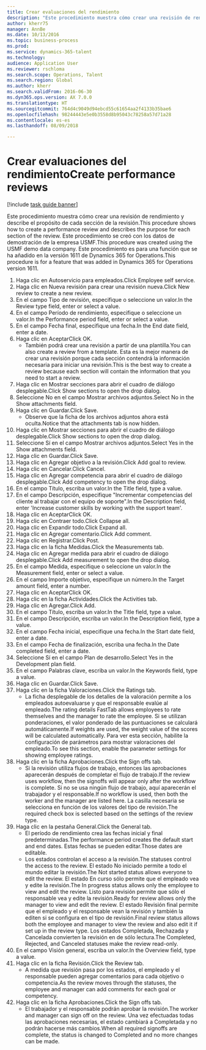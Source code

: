 ```yaml
--- 
title: Crear evaluaciones del rendimiento
description: "Este procedimiento muestra cómo crear una revisión de rendimiento y describe el propósito de cada sección de la revisión."
author: kherr75
manager: AnnBe
ms.date: 10/13/2016
ms.topic: business-process
ms.prod: 
ms.service: dynamics-365-talent
ms.technology: 
audience: Application User
ms.reviewer: rschloma
ms.search.scope: Operations, Talent
ms.search.region: Global
ms.author: kherr
ms.search.validFrom: 2016-06-30
ms.dyn365.ops.version: AX 7.0.0
ms.translationtype: HT
ms.sourcegitcommit: 764d4c9049d94ebcd55c61654aa2f4133b35bae6
ms.openlocfilehash: 98244443e5e0b3558d8b95043c78258a57d71a28
ms.contentlocale: es-es
ms.lasthandoff: 08/09/2018

---
```

# <a name="create-performance-reviews"></a><span data-ttu-id="dc1fc-103">Crear evaluaciones del rendimiento</span><span class="sxs-lookup"><span data-stu-id="dc1fc-103">Create performance reviews</span></span>

[!include [task guide banner](../../includes/task-guide-banner.md)]

<span data-ttu-id="dc1fc-104">Este procedimiento muestra cómo crear una revisión de rendimiento y describe el propósito de cada sección de la revisión.</span><span class="sxs-lookup"><span data-stu-id="dc1fc-104">This procedure shows how to create a performance review and describes the purpose for each section of the review.</span></span> <span data-ttu-id="dc1fc-105">Este procedimiento se creó con los datos de demostración de la empresa USMF.</span><span class="sxs-lookup"><span data-stu-id="dc1fc-105">This procedure was created using the USMF demo data company.</span></span> <span data-ttu-id="dc1fc-106">Este procedimiento es para una función que se ha añadido en la versión 1611 de Dynamics 365 for Operations.</span><span class="sxs-lookup"><span data-stu-id="dc1fc-106">This procedure is for a feature that was added in Dynamics 365 for Operations version 1611.</span></span>

1. <span data-ttu-id="dc1fc-107">Haga clic en Autoservicio para empleados.</span><span class="sxs-lookup"><span data-stu-id="dc1fc-107">Click Employee self service.</span></span>
2. <span data-ttu-id="dc1fc-108">Haga clic en Nueva revisión para crear una revisión nueva.</span><span class="sxs-lookup"><span data-stu-id="dc1fc-108">Click New review to create a new review.</span></span>
3. <span data-ttu-id="dc1fc-109">En el campo Tipo de revisión, especifique o seleccione un valor.</span><span class="sxs-lookup"><span data-stu-id="dc1fc-109">In the Review type field, enter or select a value.</span></span>
4. <span data-ttu-id="dc1fc-110">En el campo Período de rendimiento, especifique o seleccione un valor.</span><span class="sxs-lookup"><span data-stu-id="dc1fc-110">In the Performance period field, enter or select a value.</span></span>
5. <span data-ttu-id="dc1fc-111">En el campo Fecha final, especifique una fecha.</span><span class="sxs-lookup"><span data-stu-id="dc1fc-111">In the End date field, enter a date.</span></span>
6. <span data-ttu-id="dc1fc-112">Haga clic en Aceptar</span><span class="sxs-lookup"><span data-stu-id="dc1fc-112">Click OK.</span></span>
    * <span data-ttu-id="dc1fc-113">También podrá crear una revisión a partir de una plantilla.</span><span class="sxs-lookup"><span data-stu-id="dc1fc-113">You can also create a review from a template.</span></span> <span data-ttu-id="dc1fc-114">Esta es la mejor manera de crear una revisión porque cada sección contendrá la información necesaria para iniciar una revisión.</span><span class="sxs-lookup"><span data-stu-id="dc1fc-114">This is the best way to create a review because each section will contain the information that you need to start a review.</span></span>  
7. <span data-ttu-id="dc1fc-115">Haga clic en Mostrar secciones para abrir el cuadro de diálogo desplegable.</span><span class="sxs-lookup"><span data-stu-id="dc1fc-115">Click Show sections to open the drop dialog.</span></span>
8. <span data-ttu-id="dc1fc-116">Seleccione No en el campo Mostrar archivos adjuntos.</span><span class="sxs-lookup"><span data-stu-id="dc1fc-116">Select No in the Show attachments field.</span></span>
9. <span data-ttu-id="dc1fc-117">Haga clic en Guardar.</span><span class="sxs-lookup"><span data-stu-id="dc1fc-117">Click Save.</span></span>
    * <span data-ttu-id="dc1fc-118">Observe que la ficha de los archivos adjuntos ahora está oculta.</span><span class="sxs-lookup"><span data-stu-id="dc1fc-118">Notice that the attachments tab is now hidden.</span></span>  
10. <span data-ttu-id="dc1fc-119">Haga clic en Mostrar secciones para abrir el cuadro de diálogo desplegable.</span><span class="sxs-lookup"><span data-stu-id="dc1fc-119">Click Show sections to open the drop dialog.</span></span>
11. <span data-ttu-id="dc1fc-120">Seleccione Sí en el campo Mostrar archivos adjuntos.</span><span class="sxs-lookup"><span data-stu-id="dc1fc-120">Select Yes in the Show attachments field.</span></span>
12. <span data-ttu-id="dc1fc-121">Haga clic en Guardar.</span><span class="sxs-lookup"><span data-stu-id="dc1fc-121">Click Save.</span></span>
13. <span data-ttu-id="dc1fc-122">Haga clic en Agregar objetivo a la revisión.</span><span class="sxs-lookup"><span data-stu-id="dc1fc-122">Click Add goal to review.</span></span>
14. <span data-ttu-id="dc1fc-123">Haga clic en Cancelar.</span><span class="sxs-lookup"><span data-stu-id="dc1fc-123">Click Cancel.</span></span>
15. <span data-ttu-id="dc1fc-124">Haga clic en Agregar competencia para abrir el cuadro de diálogo desplegable.</span><span class="sxs-lookup"><span data-stu-id="dc1fc-124">Click Add competency to open the drop dialog.</span></span>
16. <span data-ttu-id="dc1fc-125">En el campo Título, escriba un valor.</span><span class="sxs-lookup"><span data-stu-id="dc1fc-125">In the Title field, type a value.</span></span>
17. <span data-ttu-id="dc1fc-126">En el campo Descripción, especifique "Incrementar competencias del cliente al trabajar con el equipo de soporte".</span><span class="sxs-lookup"><span data-stu-id="dc1fc-126">In the Description field, enter 'Increase customer skills by working with the support team'.</span></span>
18. <span data-ttu-id="dc1fc-127">Haga clic en Aceptar</span><span class="sxs-lookup"><span data-stu-id="dc1fc-127">Click OK.</span></span>
19. <span data-ttu-id="dc1fc-128">Haga clic en Contraer todo.</span><span class="sxs-lookup"><span data-stu-id="dc1fc-128">Click Collapse all.</span></span>
20. <span data-ttu-id="dc1fc-129">Haga clic en Expandir todo.</span><span class="sxs-lookup"><span data-stu-id="dc1fc-129">Click Expand all.</span></span>
21. <span data-ttu-id="dc1fc-130">Haga clic en Agregar comentario.</span><span class="sxs-lookup"><span data-stu-id="dc1fc-130">Click Add comment.</span></span>
22. <span data-ttu-id="dc1fc-131">Haga clic en Registrar.</span><span class="sxs-lookup"><span data-stu-id="dc1fc-131">Click Post.</span></span>
23. <span data-ttu-id="dc1fc-132">Haga clic en la ficha Medidas.</span><span class="sxs-lookup"><span data-stu-id="dc1fc-132">Click the Measurements tab.</span></span>
24. <span data-ttu-id="dc1fc-133">Haga clic en Agregar medida para abrir el cuadro de diálogo desplegable.</span><span class="sxs-lookup"><span data-stu-id="dc1fc-133">Click Add measurement to open the drop dialog.</span></span>
25. <span data-ttu-id="dc1fc-134">En el campo Medida, especifique o seleccione un valor.</span><span class="sxs-lookup"><span data-stu-id="dc1fc-134">In the Measurement field, enter or select a value.</span></span>
26. <span data-ttu-id="dc1fc-135">En el campo Importe objetivo, especifique un número.</span><span class="sxs-lookup"><span data-stu-id="dc1fc-135">In the Target amount field, enter a number.</span></span>
27. <span data-ttu-id="dc1fc-136">Haga clic en Aceptar</span><span class="sxs-lookup"><span data-stu-id="dc1fc-136">Click OK.</span></span>
28. <span data-ttu-id="dc1fc-137">Haga clic en la ficha Actividades.</span><span class="sxs-lookup"><span data-stu-id="dc1fc-137">Click the Activities tab.</span></span>
29. <span data-ttu-id="dc1fc-138">Haga clic en Agregar.</span><span class="sxs-lookup"><span data-stu-id="dc1fc-138">Click Add.</span></span>
30. <span data-ttu-id="dc1fc-139">En el campo Título, escriba un valor.</span><span class="sxs-lookup"><span data-stu-id="dc1fc-139">In the Title field, type a value.</span></span>
31. <span data-ttu-id="dc1fc-140">En el campo Descripción, escriba un valor.</span><span class="sxs-lookup"><span data-stu-id="dc1fc-140">In the Description field, type a value.</span></span>
32. <span data-ttu-id="dc1fc-141">En el campo Fecha inicial, especifique una fecha.</span><span class="sxs-lookup"><span data-stu-id="dc1fc-141">In the Start date field, enter a date.</span></span>
33. <span data-ttu-id="dc1fc-142">En el campo Fecha de finalización, escriba una fecha.</span><span class="sxs-lookup"><span data-stu-id="dc1fc-142">In the Date completed field, enter a date.</span></span>
34. <span data-ttu-id="dc1fc-143">Seleccione Sí en el campo Plan de desarrollo.</span><span class="sxs-lookup"><span data-stu-id="dc1fc-143">Select Yes in the Development plan field.</span></span>
35. <span data-ttu-id="dc1fc-144">En el campo Palabras clave, escriba un valor.</span><span class="sxs-lookup"><span data-stu-id="dc1fc-144">In the Keywords field, type a value.</span></span>
36. <span data-ttu-id="dc1fc-145">Haga clic en Guardar.</span><span class="sxs-lookup"><span data-stu-id="dc1fc-145">Click Save.</span></span>
37. <span data-ttu-id="dc1fc-146">Haga clic en la ficha Valoraciones.</span><span class="sxs-lookup"><span data-stu-id="dc1fc-146">Click the Ratings tab.</span></span>
    * <span data-ttu-id="dc1fc-147">La ficha desplegable de los detalles de la valoración permite a los empleados autoevaluarse y que el responsable evalúe al empleado.</span><span class="sxs-lookup"><span data-stu-id="dc1fc-147">The rating details FastTab allows employees to rate themselves and the manager to rate the employee.</span></span> <span data-ttu-id="dc1fc-148">Si se utilizan ponderaciones, el valor ponderado de las puntuaciones se calculará automáticamente.</span><span class="sxs-lookup"><span data-stu-id="dc1fc-148">If weights are used, the weight value of the scores will be calculated automatically.</span></span>    <span data-ttu-id="dc1fc-149">Para ver esta sección, habilite la configuración de parámetros para mostrar valoraciones del empleado.</span><span class="sxs-lookup"><span data-stu-id="dc1fc-149">To see this section, enable the parameter settings for showing employee ratings.</span></span>  
38. <span data-ttu-id="dc1fc-150">Haga clic en la ficha Aprobaciones.</span><span class="sxs-lookup"><span data-stu-id="dc1fc-150">Click the Sign offs tab.</span></span>
    * <span data-ttu-id="dc1fc-151">Si la revisión utiliza flujos de trabajo, entonces las aprobaciones aparecerán después de completar el flujo de trabajo.</span><span class="sxs-lookup"><span data-stu-id="dc1fc-151">If the review uses workflow, then the signoffs will appear only after the workflow is complete.</span></span> <span data-ttu-id="dc1fc-152">Si no se usa ningún flujo de trabajo, aquí aparecerán el trabajador y el responsable.</span><span class="sxs-lookup"><span data-stu-id="dc1fc-152">If no workflow is used, then both the worker and the manager are listed here.</span></span> <span data-ttu-id="dc1fc-153">La casilla necesaria se selecciona en función de los valores del tipo de revisión.</span><span class="sxs-lookup"><span data-stu-id="dc1fc-153">The required check box is selected based on the settings of the review type.</span></span>  
39. <span data-ttu-id="dc1fc-154">Haga clic en la pestaña General.</span><span class="sxs-lookup"><span data-stu-id="dc1fc-154">Click the General tab.</span></span>
    * <span data-ttu-id="dc1fc-155">El período de rendimiento crea las fechas inicial y final predeterminadas.</span><span class="sxs-lookup"><span data-stu-id="dc1fc-155">The performance period creates the default start and end dates.</span></span> <span data-ttu-id="dc1fc-156">Estas fechas se pueden editar.</span><span class="sxs-lookup"><span data-stu-id="dc1fc-156">Those dates are editable.</span></span>  
    * <span data-ttu-id="dc1fc-157">Los estados controlan el acceso a la revisión.</span><span class="sxs-lookup"><span data-stu-id="dc1fc-157">The statuses control the access to the review.</span></span> <span data-ttu-id="dc1fc-158">El estado No iniciado permite a todo el mundo editar la revisión.</span><span class="sxs-lookup"><span data-stu-id="dc1fc-158">The Not started status allows everyone to edit the review.</span></span> <span data-ttu-id="dc1fc-159">El estado En curso sólo permite que el empleado vea y edite la revisión.</span><span class="sxs-lookup"><span data-stu-id="dc1fc-159">The In progress status allows only the employee to view and edit the review.</span></span> <span data-ttu-id="dc1fc-160">Listo para revisión permite que sólo el responsable vea y edite la revisión.</span><span class="sxs-lookup"><span data-stu-id="dc1fc-160">Ready for review allows only the manager to view and edit the review.</span></span> <span data-ttu-id="dc1fc-161">El estado Revisión final permite que el empleado y el responsable vean la revisión y también la editen si se configura en el tipo de revisión.</span><span class="sxs-lookup"><span data-stu-id="dc1fc-161">Final review status allows both the employee and manager to view the review and also edit it if set up in the review type.</span></span> <span data-ttu-id="dc1fc-162">Los estados Completada, Rechazada y Cancelada convierten la revisión en de sólo lectura.</span><span class="sxs-lookup"><span data-stu-id="dc1fc-162">The Completed, Rejected, and Canceled statuses make the review read-only.</span></span>  
40. <span data-ttu-id="dc1fc-163">En el campo Visión general, escriba un valor.</span><span class="sxs-lookup"><span data-stu-id="dc1fc-163">In the Overview field, type a value.</span></span>
41. <span data-ttu-id="dc1fc-164">Haga clic en la ficha Revisión.</span><span class="sxs-lookup"><span data-stu-id="dc1fc-164">Click the Review tab.</span></span>
    * <span data-ttu-id="dc1fc-165">A medida que revisión pasa por los estados, el empleado y el responsable pueden agregar comentarios para cada objetivo o competencia.</span><span class="sxs-lookup"><span data-stu-id="dc1fc-165">As the review moves through the statuses, the employee and manager can add comments for each goal or competency.</span></span>  
42. <span data-ttu-id="dc1fc-166">Haga clic en la ficha Aprobaciones.</span><span class="sxs-lookup"><span data-stu-id="dc1fc-166">Click the Sign offs tab.</span></span>
    * <span data-ttu-id="dc1fc-167">El trabajador y el responsable podrán aprobar la revisión.</span><span class="sxs-lookup"><span data-stu-id="dc1fc-167">The worker and manager can sign off on the review.</span></span> <span data-ttu-id="dc1fc-168">Una vez efectuadas todas las aprobaciones necesarias, el estado cambiará a Completada y no podrán hacerse más cambios.</span><span class="sxs-lookup"><span data-stu-id="dc1fc-168">When all required signoffs are complete, the status is changed to Completed and no more changes can be made.</span></span>  


